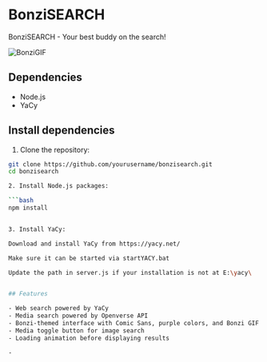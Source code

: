 # BonziSEARCH
BonziSEARCH - Your best buddy on the search!


![BonziGIF](https://media.tenor.com/0R9Lc0Mz_0sAAAAM/bonzi-bonzibuddy.gif)

## Dependencies

- Node.js
- YaCy

## Install dependencies


1. Clone the repository:

```bash
git clone https://github.com/yourusername/bonzisearch.git
cd bonzisearch

2. Install Node.js packages:

```bash
npm install


3. Install YaCy:

Download and install YaCy from https://yacy.net/

Make sure it can be started via startYACY.bat

Update the path in server.js if your installation is not at E:\yacy\


## Features

- Web search powered by YaCy
- Media search powered by Openverse API
- Bonzi-themed interface with Comic Sans, purple colors, and Bonzi GIF animation
- Media toggle button for image search
- Loading animation before displaying results

- 

